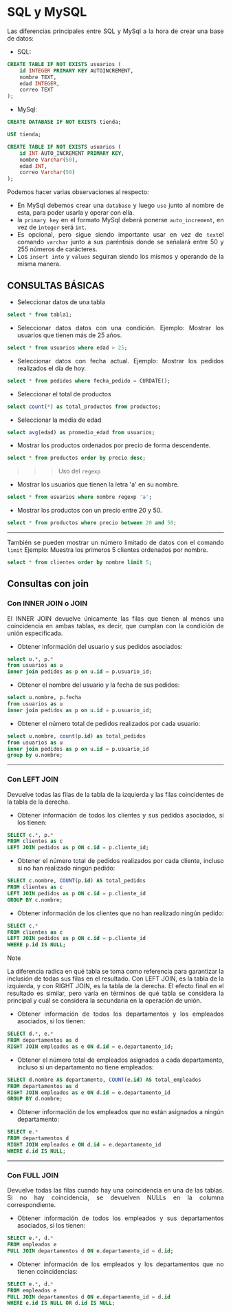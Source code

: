 <div align="justify">

# SQL y MySQL

Las diferencias principales entre SQL y MySql a la hora de crear una base de datos:

- SQL:
```sql
CREATE TABLE IF NOT EXISTS usuarios (
    id INTEGER PRIMARY KEY AUTOINCREMENT,
    nombre TEXT,
    edad INTEGER,
    correo TEXT
);
```
- MySql:
```sql
CREATE DATABASE IF NOT EXISTS tienda;

USE tienda;

CREATE TABLE IF NOT EXISTS usuarios (
    id INT AUTO_INCREMENT PRIMARY KEY,
    nombre Varchar(50),
    edad INT,
    correo Varchar(50)
);
```

Podemos hacer varias observaciones al respecto:
- En MySql debemos crear una ```database``` y luego ```use```  junto al nombre de esta, para poder usarla y operar con ella.
- la ```primary key``` en el formato MySql deberá ponerse ```auto_increment```, en vez de ```integer``` será ```int```.
- Es opcional, pero sigue siendo importante usar en vez de ```text```el comando ```varchar``` junto a sus paréntisis donde se señalará entre 50 y 255 números de carácteres.
- Los ```insert into``` y ```values``` seguiran siendo los mismos y operando de la misma manera.



## CONSULTAS BÁSICAS

- Seleccionar datos de una tabla
```sql
select * from tabla1;
```
- Seleccionar datos datos con una condición. Ejemplo: Mostrar los usuarios que tienen más de 25 años.
```sql
select * from usuarios where edad > 25;
```
- Seleccionar datos con fecha actual. Ejemplo: Mostrar los pedidos realizados el día de hoy.
```sql
select * from pedidos where fecha_pedido = CURDATE();
```
- Seleccionar el total de productos
```sql
select count(*) as total_productos from productos;
```
- Seleccionar la media de edad
```sql
select avg(edad) as promedio_edad from usuarios;
```
- Mostrar los productos ordenados por precio de forma descendente.
```sql
select * from productos order by precio desc;
```
 >>> Uso del ```regexp```
- Mostrar los usuarios que tienen la letra 'a' en su nombre.
```sql
select * from usuarios where nombre regexp 'a';
```
- Mostrar los productos con un precio entre 20 y 50.
```sql
select * from productos where precio between 20 and 50;
```
--------------------------------
También se pueden mostrar un número limitado de datos con el comando ```limit``` Ejemplo: Muestra los primeros 5 clientes ordenados por nombre.
```sql
select * from clientes order by nombre limit 5;
```

## Consultas con join
### Con INNER JOIN o JOIN
El INNER JOIN devuelve únicamente las filas que tienen al menos una coincidencia en ambas tablas, es decir, que cumplan con la condición de unión especificada.
- Obtener información del usuario y sus pedidos asociados:
```sql
select u.*, p.*
from usuarios as u
inner join pedidos as p on u.id = p.usuario_id;
```
- Obtener el nombre del usuario y la fecha de sus pedidos:
```sql
select u.nombre, p.fecha
from usuarios as u
inner join pedidos as p on u.id = p.usuario_id;
```
- Obtener el número total de pedidos realizados por cada usuario:
```sql
select u.nombre, count(p.id) as total_pedidos
from usuarios as u
inner join pedidos as p on u.id = p.usuario_id
group by u.nombre;
```
---------------
### Con LEFT JOIN
Devuelve todas las filas de la tabla de la izquierda y las filas coincidentes de la tabla de la derecha.
- Obtener información de todos los clientes y sus pedidos asociados, si los tienen:
```sql
SELECT c.*, p.*
FROM clientes as c
LEFT JOIN pedidos as p ON c.id = p.cliente_id;
```
- Obtener el número total de pedidos realizados por cada cliente, incluso si no han realizado ningún pedido:
```sql
SELECT c.nombre, COUNT(p.id) AS total_pedidos
FROM clientes as c
LEFT JOIN pedidos as p ON c.id = p.cliente_id
GROUP BY c.nombre;
```
- Obtener información de los clientes que no han realizado ningún pedido:
```sql
SELECT c.*
FROM clientes as c
LEFT JOIN pedidos as p ON c.id = p.cliente_id
WHERE p.id IS NULL;
```
>[!NOTE]
>
> La diferencia radica en qué tabla se toma como referencia para garantizar la inclusión de todas sus filas en el resultado. Con LEFT JOIN, es la tabla de la izquierda, y con RIGHT JOIN, es la tabla de la derecha. El efecto final en el resultado es similar, pero varía en términos de qué tabla se considera la principal y cuál se considera la secundaria en la operación de unión.

- Obtener información de todos los departamentos y los empleados asociados, si los tienen:
```sql
SELECT d.*, e.*
FROM departamentos as d
RIGHT JOIN empleados as e ON d.id = e.departamento_id;
```
- Obtener el número total de empleados asignados a cada departamento, incluso si un departamento no tiene empleados:
```sql
SELECT d.nombre AS departamento, COUNT(e.id) AS total_empleados
FROM departamentos as d
RIGHT JOIN empleados as e ON d.id = e.departamento_id
GROUP BY d.nombre;
```
- Obtener información de los empleados que no están asignados a ningún departamento:
```sql
SELECT e.*
FROM departamentos d
RIGHT JOIN empleados e ON d.id = e.departamento_id
WHERE d.id IS NULL;
```
---------------------
### Con FULL JOIN
Devuelve todas las filas cuando hay una coincidencia en una de las tablas. Si no hay coincidencia, se devuelven NULLs en la columna correspondiente.

- Obtener información de todos los empleados y sus departamentos asociados, si los tienen:
```sql
SELECT e.*, d.*
FROM empleados e
FULL JOIN departamentos d ON e.departamento_id = d.id;
```

- Obtener información de los empleados y los departamentos que no tienen coincidencias:
```sql
SELECT e.*, d.*
FROM empleados e
FULL JOIN departamentos d ON e.departamento_id = d.id
WHERE e.id IS NULL OR d.id IS NULL;
```
</div>